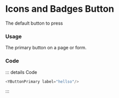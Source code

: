<script setup>
import {YButtonPrimary} from 'bedrock-ui-vue3'
</script>

# Icons and Badges Button

The default button to press

<DemoContainer>
  <div class="flex justify-content-between">
      <y-button-primary icon="y-icon icon icon-file-download" label="Button" badge="9" badge-type="info"/>
      <y-button-secondary icon="y-icon icon icon-file-download" label="Button" badge="9" badge-type="success"/>
      <y-button-tertiary icon="y-icon icon icon-file-download" label="Button" badge="9" badge-type="warning"/>
      <y-button-link icon="y-icon icon icon-file-download" label="Button" badge="9" badge-type="danger"/>
  </div>
</DemoContainer>


### Usage
The primary button on a page or form. 

### Code
::: details Code
```js
<YButtonPrimary label="hellso"/>
```
:::



